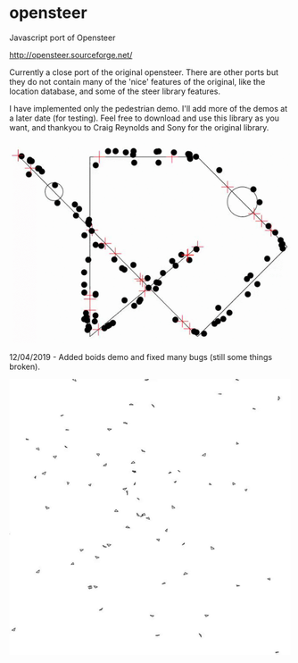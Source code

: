 # opensteer
Javascript port of Opensteer

http://opensteer.sourceforge.net/

Currently a close port of the original opensteer. There are other ports but they do not contain many of the 'nice' features of the original, like the location database, and some of the steer library features. 

I have implemented only the pedestrian demo. I'll add more of the demos at a later date (for testing). Feel free to download and use this library as you want, and thankyou to Craig Reynolds and Sony for the original library.

![Opensteer](/screenshots/opensteer-anim.gif)

12/04/2019 - Added boids demo and fixed many bugs (still some things broken).

![Opensteer](/screenshots/opensteer-anim-boids.gif)